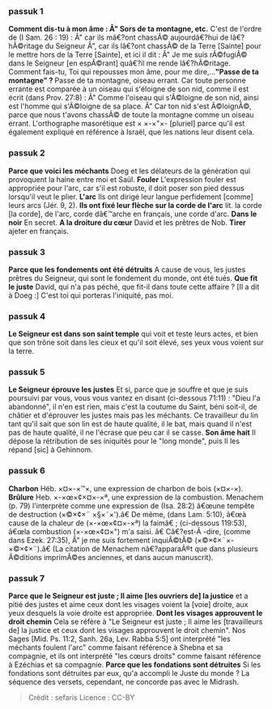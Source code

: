 
### passuk 1
<b>Comment dis-tu à mon âme : Â" Sors de ta montagne, etc.</b> C'est de l'ordre de (I Sam. 26 : 19) : Â" car ils mâ€?ont chassÃ© aujourdâ€?hui de lâ€?hÃ©ritage du Seigneur Â", car ils lâ€?ont chassÃ© de la Terre [Sainte] pour le mettre hors de la Terre [Sainte], et ici il dit : Â" Je me suis rÃ©fugiÃ© dans le Seigneur [en espÃ©rant] quâ€?il me rende lâ€?hÃ©ritage. Comment fais-tu, Toi qui repousses mon âme, pour me dire,...<b>"Passe de ta montagne" ? </b> Passe de ta montagne, oiseau errant. Car toute personne errante est comparée à un oiseau qui s'éloigne de son nid, comme il est écrit (dans Prov. 27:8) : Â" Comme l'oiseau qui s'Ã©loigne de son nid, ainsi est l'homme qui s'Ã©loigne de sa place. Â" Car ton nid s'est Ã©loignÃ©, parce que nous t'avons chassÃ© de toute la montagne comme un oiseau errant. L'orthographe masorétique est × ×-×"×- [pluriel] parce qu'il est également expliqué en référence à Israël, que les nations leur disent cela.

### passuk 2
<b>Parce que voici les méchants</b> Doeg et les délateurs de la génération qui provoquent la haine entre moi et Saül.
<b>Fouler</b> L'expression fouler est appropriée pour l'arc, car s'il est robuste, il doit poser son pied dessus lorsqu'il veut le plier.
<b>L'arc</b> Ils ont dirigé leur langue perfidement [comme] leurs arcs (Jér. 9, 2).
<b>Ils ont fixé leur flèche sur la corde de l'arc</b> lit. la corde [la corde], de l'arc, corde dâ€™arche en français, une corde d'arc.
<b>Dans le noir</b> En secret.
<b>A la droiture du cœur</b> David et les prêtres de Nob.
<b>Tirer</b> ajeter en français.

### passuk 3
<b>Parce que les fondements ont été détruits</b> A cause de vous, les justes prêtres du Seigneur, qui sont le fondement du monde, ont été tués.
<b>Que fit le juste</b> David, qui n'a pas péché, que fit-il dans toute cette affaire ? [Il a dit à Doeg :] C'est toi qui porteras l'iniquité, pas moi.

### passuk 4
<b>Le Seigneur est dans son saint temple</b> qui voit et teste leurs actes, et bien que son trône soit dans les cieux et qu'il soit élevé, ses yeux vous voient sur la terre.

### passuk 5
<b>Le Seigneur éprouve les justes</b> Et si, parce que je souffre et que je suis poursuivi par vous, vous vous vantez en disant (ci-dessous 71:11) : "Dieu l'a abandonné", il n'en est rien, mais c'est la coutume du Saint, béni soit-il, de châtier et d'éprouver les justes mais pas les méchants. Ce travailleur du lin tant qu'il sait que son lin est de haute qualité, il le bat, mais quand il n'est pas de haute qualité, il ne l'écrase que peu car il se casse.
<b>Son âme hait</b> Il dépose la rétribution de ses iniquités pour le "long monde", puis Il les répand [sic] à Gehinnom.

### passuk 6
<b>Charbon</b> Héb. ×¤×-×™×, une expression de charbon de bois (×¤×-×).
<b>Brûlure</b> Heb. ×-×œ×¢×¤×-×ª, une expression de la combustion. Menachem (p. 79) l'interprète comme une expression de (Isa. 28:2) â€œune tempête de destruction (×©×¢×¨ ×§×˜×').â€ De même, (dans Lam. 5:10), â€œà cause de la chaleur de (×-×œ×¢¤×-×ª) la faimâ€ ; (ci-dessous 119:53), â€œla combustion (×-×œ×¢¤×") m'a saisi. â€ Câ€?est-Ã -dire, (comme dans Ezek. 27:35), Â" je me suis fortement inquiÃ©tÃ© (×©×¢×¨×- ×©×¢×¨).â€ (La citation de Menachem nâ€?apparaÃ®t que dans plusieurs Ã©ditions imprimÃ©es anciennes, et dans aucun manuscrit).

### passuk 7
<b>Parce que le Seigneur est juste ; Il aime [les ouvriers de] la justice</b> et a pitié des justes et aime ceux dont les visages voient la [voie] droite, aux yeux desquels la voie droite est appropriée.
<b>Dont les visages approuvent le droit chemin</b> Cela se réfère à "Le Seigneur est juste ; Il aime les [travailleurs de] la justice et ceux dont les visages approuvent le droit chemin". Nos Sages [Mid. Ps. 11:2, Sanh. 26a, Lev. Rabba 5:5] ont interprété "les méchants foulent l'arc" comme faisant référence à Shebna et sa compagnie, et ils ont interprété "les cœurs droits" comme faisant référence à Ezéchias et sa compagnie.
<b>Parce que les fondations sont détruites</b> Si les fondations sont détruites par eux, qu'a accompli le Juste du monde ? La séquence des versets, cependant, ne concorde pas avec le Midrash.

>Crédit : sefaris
>Licence : CC-BY